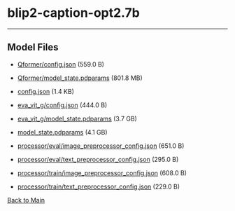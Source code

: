 
# blip2-caption-opt2.7b
---



## Model Files

- [Qformer/config.json](https://paddlenlp.bj.bcebos.com/models/community/paddlemix/blip2-caption-opt2.7b/Qformer/config.json) (559.0 B)

- [Qformer/model_state.pdparams](https://paddlenlp.bj.bcebos.com/models/community/paddlemix/blip2-caption-opt2.7b/Qformer/model_state.pdparams) (801.8 MB)

- [config.json](https://paddlenlp.bj.bcebos.com/models/community/paddlemix/blip2-caption-opt2.7b/config.json) (1.4 KB)

- [eva_vit_g/config.json](https://paddlenlp.bj.bcebos.com/models/community/paddlemix/blip2-caption-opt2.7b/eva_vit_g/config.json) (444.0 B)

- [eva_vit_g/model_state.pdparams](https://paddlenlp.bj.bcebos.com/models/community/paddlemix/blip2-caption-opt2.7b/eva_vit_g/model_state.pdparams) (3.7 GB)

- [model_state.pdparams](https://paddlenlp.bj.bcebos.com/models/community/paddlemix/blip2-caption-opt2.7b/model_state.pdparams) (4.1 GB)

- [processor/eval/image_preprocessor_config.json](https://paddlenlp.bj.bcebos.com/models/community/paddlemix/blip2-caption-opt2.7b/processor/eval/image_preprocessor_config.json) (651.0 B)

- [processor/eval/text_preprocessor_config.json](https://paddlenlp.bj.bcebos.com/models/community/paddlemix/blip2-caption-opt2.7b/processor/eval/text_preprocessor_config.json) (295.0 B)

- [processor/train/image_preprocessor_config.json](https://paddlenlp.bj.bcebos.com/models/community/paddlemix/blip2-caption-opt2.7b/processor/train/image_preprocessor_config.json) (608.0 B)

- [processor/train/text_preprocessor_config.json](https://paddlenlp.bj.bcebos.com/models/community/paddlemix/blip2-caption-opt2.7b/processor/train/text_preprocessor_config.json) (229.0 B)


[Back to Main](../../)